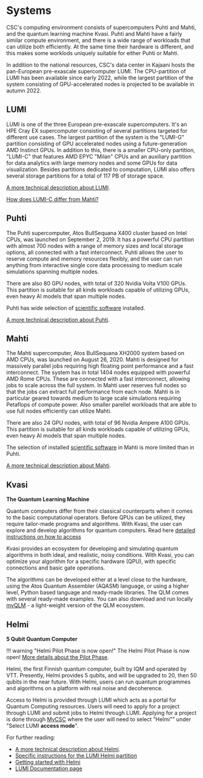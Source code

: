 # Systems

CSC's computing environment consists of supercomputers Puhti and
Mahti, and the quantum learning machine Kvasi. Puhti and Mahti have a
fairly similar compute environment, and there is a wide range of
workloads that can utilize both efficiently. At the same time their
hardware is different, and this makes some worklods uniquely suitable
for either Puhti or Mahti.

In addition to the national resources, CSC's data center in Kajaani hosts the pan-European pre-exascale supercomputer LUMI. The CPU-partition of LUMI has been available since early 2022, while the largest partition of the system consisting of GPU-accelerated nodes is projected to be available in autumn 2022.

## LUMI

LUMI is one of the three European pre-exascale supercomputers. It's an HPE Cray EX supercomputer consisting of several partitions targeted for different use cases. The largest partition of the system is the "LUMI-G" partition consisting of GPU accelerated nodes using a future-generation AMD Instinct GPUs. In addition to this, there is a smaller CPU-only partition, "LUMI-C" that features AMD EPYC "Milan" CPUs and an auxiliary partition for data analytics with large memory nodes and some GPUs for data visualization. Besides partitions dedicated to computation, LUMI also offers several storage partitions for a total of 117 PB of storage space.

[A more technical description about LUMI](https://docs.lumi-supercomputer.eu/generic/overview/).

[How does LUMI-C differ from Mahti?](lumi-vs-mahti.md)

## Puhti 

The Puhti supercomputer, Atos BullSequana X400 cluster based on Intel
CPUs, was launched on September 2, 2019. It has a powerful CPU
partition with almost 700 nodes with a range of memory sizes and local
storage options, all connected with a fast interconnect. Puhti allows
the user to reserve compute and memory resources flexibly, and the
user can run anything from interactive single core data processing to
medium scale simulations spanning multiple nodes. 

There are also 80 GPU nodes, with total of 320 Nvidia Volta V100 GPUs. This partition is
suitable for all kinds workloads capable of utilizing GPUs, even heavy
AI models that span multiple nodes. 

Puhti has  wide selection of [scientific software](../apps/by_system.md#puhti) installed.

[A more technical description about Puhti](systems-puhti.md).

## Mahti

The Mahti supercomputer, Atos BullSequana XH2000 system based on AMD
CPUs, was launched on August 26, 2020. Mahti is designed for
massively parallel jobs requiring high floating point performance and
a fast interconnect. The system has in total 1404 nodes equipped with
powerful AMD Rome CPUs. These are connected with a fast interconnect,
allowing jobs to scale across the full system. In Mahti user reserves
full nodes so that the jobs can extract full performance from each
node. Mahti is in particular geared towards medium to large scale
simulations requiring Petaflops of compute power. Also smaller
parellel workloads that are able to use full nodes efficiently can
utilize Mahti. 

There are also 24 GPU nodes, with total of 96 Nvidia Ampere A100 GPUs. This partition is
suitable for all kinds workloads capable of utilizing GPUs, even heavy
AI models that span multiple nodes. 

The selection of installed [scientific software](../apps/by_system.md#mahti) in
Mahti is more limited than in Puhti.

[A more technical description about Mahti](systems-mahti.md).


## Kvasi

**The Quantum Learning Machine**

Quantum computers differ from their classical counterparts when it comes to the basic 
computational operators. Before QPUs can be utilized, they require tailor-made programs 
and algorithms. With Kvasi, the user can explore and develop algorithms 
for quantum computers. Read here [detailed instructions on how to access](kvasi.md)

Kvasi provides an ecosystem for developing and simulating quantum algorithms in both 
ideal, and realistic, noisy conditions. With Kvasi, you can optimize your algorithm 
for a specific hardware (QPU), with specific connections and basic gate operations.

The algorithms can be developed either at a level close to the hardware, using 
the Atos Quantum Assembler (AQASM) language, or using a higher level, Python based 
language and ready-made libraries. The QLM comes with several ready-made examples.
You can also download and run locally [myQLM](./kvasi.md#myqlm) - a light-weight version of the 
QLM ecosystem.

## Helmi

**5 Qubit Quantum Computer**

!!! warning "Helmi Pilot Phase is now open!"
    The Helmi Pilot Phase is now open! [More details about the Pilot Phase](../../accounts/lumi-helmi-pilot-phase/).

Helmi, the first Finnish quantum computer, built by IQM and operated by VTT. Presently, Helmi provides 5 qubits, and will be upgraded to 20, then 50 qubits in the near future. With Helmi, users can run quantum programmes and algorithms on a platform with real noise and decoherence.

Access to Helmi is provided through LUMI which acts as a portal for Quantum Computing resources. Users will need to apply for a project through LUMI and submit jobs to Helmi through LUMI. Applying for a project is done through [MyCSC](../../accounts/how-to-create-new-project/) where the user will need to select "Helmi"" under "Select LUMI **access mode**". 

For further reading:

* [A more technical description about Helmi](helmi.md).
* [Specific instructions for the LUMI Helmi partition](../../accounts/helmi/)
* [Getting started with Helmi](../../support/tutorials/helmi_quick/)
* [LUMI Documentation page](https://docs.lumi-supercomputer.eu/)
